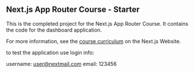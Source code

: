 ## Next.js App Router Course - Starter

This is the completed project for the Next.js App Router Course. It contains the code for the dashboard application.

For more information, see the [course curriculum](https://nextjs.org/learn) on the Next.js Website.

to test the application use login info:

username: user@nextmail.com
email: 123456
